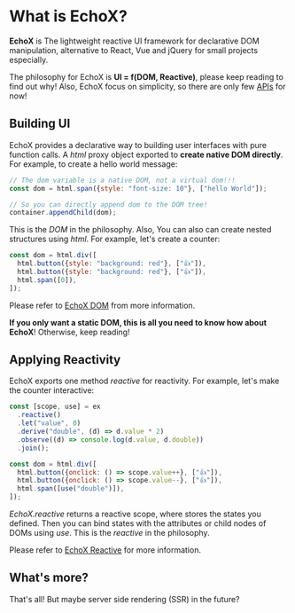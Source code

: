 # What is EchoX?

**EchoX** is The lightweight reactive UI framework for declarative DOM manipulation, alternative to React, Vue and jQuery for small projects especially.

The philosophy for EchoX is **UI = f(DOM, Reactive)**, please keep reading to find out why! Also, EchoX focus on simplicity, so there are only few [APIs](/api-index) for now!

## Building UI

EchoX provides a declarative way to building user interfaces with pure function calls. A _html_ proxy object exported to **create native DOM directly**. For example, to create a hello world message:

```js
// The dom variable is a native DOM, not a virtual dom!!!
const dom = html.span({style: "font-size: 10"}, ["hello World"]);

// So you can directly append dom to the DOM tree!
container.appendChild(dom);
```

This is the _DOM_ in the philosophy. Also, You can also can create nested structures using _html_. For example, let's create a counter:

```js
const dom = html.div([
  html.button({style: "background: red"}, ["👍"]),
  html.button({style: "background: red"}, ["👍"]),
  html.span([0]),
]);
```

Please refer to [EchoX DOM](/echox-dom) from more information.

**If you only want a static DOM, this is all you need to know how about EchoX**! Otherwise, keep reading!

## Applying Reactivity

EchoX exports one method _reactive_ for reactivity. For example, let's make the counter interactive:

```js
const [scope, use] = ex
  .reactive()
  .let("value", 0)
  .derive("double", (d) => d.value * 2)
  .observe((d) => console.log(d.value, d.double))
  .join();

const dom = html.div([
  html.button({onclick: () => scope.value++}, ["👍"]),
  html.button({onclick: () => scope.value--}, ["👍"]),
  html.span([use("double")]),
]);
```

_EchoX.reactive_ returns a reactive scope, where stores the states you defined. Then you can bind states with the attributes or child nodes of DOMs using _use_. This is the _reactive_ in the philosophy.

Please refer to [EchoX Reactive](/echox-reactive) for more information.

## What's more?

That's all! But maybe server side rendering (SSR) in the future?
